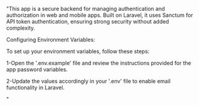"This app is a secure backend for managing authentication and authorization in web and mobile apps. Built on Laravel, it uses Sanctum for API token authentication, ensuring strong security without added complexity.


Configuring Environment Variables:

To set up your environment variables, follow these steps:

1-Open the '.env.example' file and review the instructions provided for the app password variables.

2-Update the values accordingly in your '.env' file to enable email functionality in Laravel.

" 
